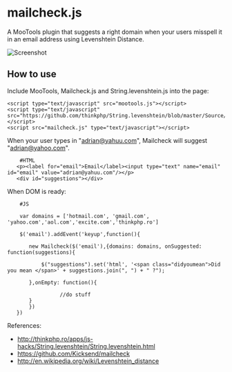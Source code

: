 mailcheck.js
============

A MooTools plugin that suggests a right domain when your users misspell it in an email address using Levenshtein Distance.

![Screenshot](http://farm8.staticflickr.com/7216/6857832762_56f14145a9.jpg)

How to use
----------

Include MooTools, Mailcheck.js and String.levenshtein.js into the page:

    <script type="text/javascript" src="mootools.js"></script>
    <script type="text/javascript" src="https://github.com/thinkphp/String.levenshtein/blob/master/Source/String.levenshtein.js"></script>
    <script src="mailcheck.js" type="text/javascript"></script>

When your user types in "adrian@yahuu.com", Mailcheck will suggest "adrian@yahoo.com".

        #HTML
       <p><label for="email">Email</label><input type="text" name="email" id="email" value="adrian@yahuu.com"/></p>
       <div id="suggestions"></div>

When DOM is ready:

        #JS

        var domains = ['hotmail.com', 'gmail.com', 'yahoo.com','aol.com','excite.com','thinkphp.ro']
 
        $('email').addEvent('keyup',function(){

           new Mailcheck($('email'),{domains: domains, onSuggested: function(suggestions){

               $("suggestions").set('html', '<span class="didyoumean">Did you mean </span>' + suggestions.join(", ") + " ?");

           },onEmpty: function(){

                     //do stuff
           }
           })
       })

References:

- http://thinkphp.ro/apps/js-hacks/String.levenshtein/String.levenshtein.html
- https://github.com/Kicksend/mailcheck
- http://en.wikipedia.org/wiki/Levenshtein_distance
